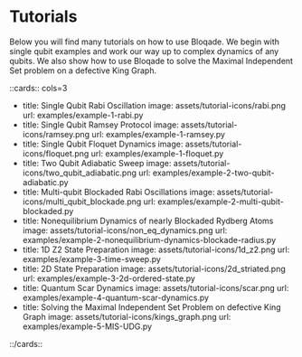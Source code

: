 # Tutorials

Below you will find many tutorials on how to use Bloqade. We begin with single qubit examples and work our way up to complex dynamics of any qubits. We also show how to use Bloqade to solve the Maximal Independent Set problem on a defective King Graph.

::cards:: cols=3


- title: Single Qubit Rabi Oscillation
  image: assets/tutorial-icons/rabi.png
  url: examples/example-1-rabi.py
- title: Single Qubit Ramsey Protocol
  image: assets/tutorial-icons/ramsey.png
  url: examples/example-1-ramsey.py
- title: Single Qubit Floquet Dynamics
  image: assets/tutorial-icons/floquet.png
  url: examples/example-1-floquet.py
- title: Two Qubit Adiabatic Sweep
  image: assets/tutorial-icons/two_qubit_adiabatic.png
  url: examples/example-2-two-qubit-adiabatic.py
- title: Multi-qubit Blockaded Rabi Oscillations
  image: assets/tutorial-icons/multi_qubit_blockade.png
  url: examples/example-2-multi-qubit-blockaded.py
- title: Nonequilibrium Dynamics of nearly Blockaded Rydberg Atoms
  image: assets/tutorial-icons/non_eq_dynamics.png
  url: examples/example-2-nonequilibrium-dynamics-blockade-radius.py
- title: 1D Z2 State Preparation
  image: assets/tutorial-icons/1d_z2.png
  url: examples/example-3-time-sweep.py
- title: 2D State Preparation
  image: assets/tutorial-icons/2d_striated.png
  url: examples/example-3-2d-ordered-state.py
- title: Quantum Scar Dynamics
  image: assets/tutorial-icons/scar.png
  url: examples/example-4-quantum-scar-dynamics.py
- title: Solving the Maximal Independent Set Problem on defective King Graph
  image: assets/tutorial-icons/kings_graph.png
  url: examples/example-5-MIS-UDG.py

::/cards::